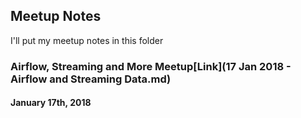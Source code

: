 ## Meetup Notes

I'll put my meetup notes in this folder

### Airflow, Streaming and More Meetup[Link](17 Jan 2018 - Airflow and Streaming Data.md)
#### January 17th, 2018
